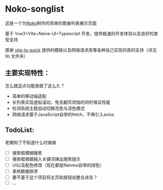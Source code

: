 # Noko-songlist

这是一个为[Noko](https://space.bilibili.com/393885664/)制作的简单的歌曲列表展示页面

基于 Vue3+Vite+Naive-UI+Typescript 开发，提供极速的开发体验以及良好的类型支持

感谢 [vite-ts-quick](https://github.com/pohunchn/vite-ts-quick) 提供的模板以及网络请求库等各种自己实现的库的支持（详见 lib 文件夹）

## 主要实现特性：

怎么就这点功能我做了这么久？

- 简单的移动端适配
- 长列表实现虚拟滚动，免去翻页烦恼的同时保证性能
- 检测系统主题自动切换亮色与深色模式
- 网络请求基于JavaScript自带的fetch，不再引入axios
  

## TodoList:

老懒狗了不知道什么时候做

- [ ] 搜索框模糊搜索
- [ ] 搜索框根据输入关键词弹出搜索提示
- [ ] UI以及配色修改（现在都是Naiveui自带的绿色）
- [ ] 表格数据排序
- [ ] 要不基于这个项目将主页和按钮站整合进去？
- [ ] ...
